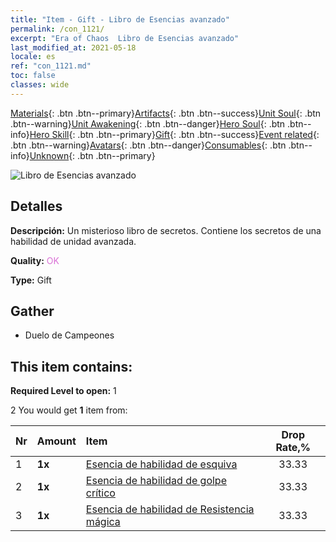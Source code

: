 ```yaml
---
title: "Item - Gift - Libro de Esencias avanzado"
permalink: /con_1121/
excerpt: "Era of Chaos  Libro de Esencias avanzado"
last_modified_at: 2021-05-18
locale: es
ref: "con_1121.md"
toc: false
classes: wide
---
```

 [Materials](/ItemsES/){: .btn .btn--primary}[Artifacts](/ItemsES/Artifacts/){: .btn .btn--success}[Unit Soul](/ItemsES/UnitSoul/){: .btn .btn--warning}[Unit Awakening](/ItemsES/UnitAwakening/){: .btn .btn--danger}[Hero Soul](/ItemsES/HeroSoul/){: .btn .btn--info}[Hero Skill](/ItemsES/HeroSkill/){: .btn .btn--primary}[Gift](/ItemsES/Gift/){: .btn .btn--success}[Event related](/ItemsES/Events/){: .btn .btn--warning}[Avatars](/ItemsES/Avatars/){: .btn .btn--danger}[Consumables](/ItemsES/Consumables/){: .btn .btn--info}[Unknown](/ItemsES/Unknown/){: .btn .btn--primary}

 ![Libro de Esencias avanzado](/images/t/i_7011.png)

## Detalles
 **Descripción:** Un misterioso libro de secretos. Contiene los secretos de una habilidad de unidad avanzada.

 **Quality:** <span style="color: #DA70D6">OK</span>

 **Type:** Gift

## Gather

*    Duelo de Campeones 

## This item contains:

 **Required Level to open:** 1

 2 You would get **1** item  from:

  | Nr | Amount |     Item    | Drop Rate,% |
  |:---|:-------|:------------|:---------:|
  | 1 |  **1x** | [Esencia de habilidad de esquiva](/ItemsES/con_1114/) | 33.33 | 
  | 2 |  **1x** | [Esencia de habilidad de golpe crítico](/ItemsES/con_1115/) | 33.33 | 
  | 3 |  **1x** | [Esencia de habilidad de Resistencia mágica](/ItemsES/con_1118/) | 33.33 | 
